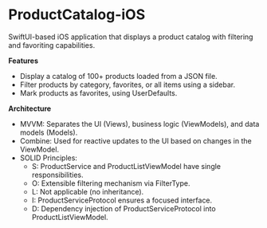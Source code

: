 # ProductCatalog-iOS
SwiftUI-based iOS application that displays a product catalog with filtering and favoriting capabilities.

**Features**

- Display a catalog of 100+ products loaded from a JSON file.
- Filter products by category, favorites, or all items using a sidebar.
- Mark products as favorites, using UserDefaults.

**Architecture**
- MVVM: Separates the UI (Views), business logic (ViewModels), and data models (Models).
- Combine: Used for reactive updates to the UI based on changes in the ViewModel.
- SOLID Principles:
  - S: ProductService and ProductListViewModel have single responsibilities.
  - O: Extensible filtering mechanism via FilterType.
  - L: Not applicable (no inheritance).
  - I: ProductServiceProtocol ensures a focused interface.
  - D: Dependency injection of ProductServiceProtocol into ProductListViewModel.
